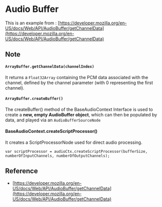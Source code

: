 # Audio Buffer
This is an example from : [https://developer.mozilla.org/en-US/docs/Web/API/AudioBuffer/getChannelData](https://developer.mozilla.org/en-US/docs/Web/API/AudioBuffer/getChannelData)


## Note 

#### `ArrayBuffer.getChannelData(channelIndex)`

It returns a `Float32Array` containing the PCM data associated with the channel, defined by the channel parameter (with 0 representing the first channel).


#### `ArrayBuffer.createBuffer()`

The createBuffer() method of the BaseAudioContext Interface is used to create a __**new, empty AudioBuffer object**__, which can then be populated by data, and played via an `AudioBufferSourceNode`

#### BaseAudioContext.createScriptProcessor()

It creates a ScriptProcessorNode used for direct audio processing.

`var scriptProcessor = audioCtx.createScriptProcessor(bufferSize, numberOfInputChannels, numberOfOutputChannels);`

## Reference
 - [https://developer.mozilla.org/en-US/docs/Web/API/AudioBuffer/getChannelData](https://developer.mozilla.org/en-US/docs/Web/API/AudioBuffer/getChannelData)